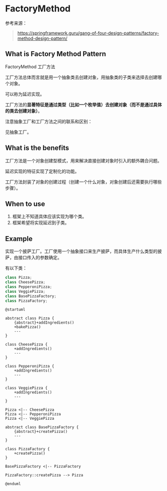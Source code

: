 
# FactoryMethod

参考来源：

> <https://springframework.guru/gang-of-four-design-patterns/factory-method-design-pattern/>

## What is Factory Method Pattern

FactoryMethod 工厂方法

工厂方法总体而言就是用一个抽象类去创建对象，用抽象类的子类来选择去创建哪个对象。

可以称为延迟实现。

工厂方法的**显著特征是通过类型（比如一个枚举值）去创建对象（而不是通过具体的类去创建对象）**。

注意抽象工厂和工厂方法之间的联系和区别：

见抽象工厂。

## What is the benefits

工厂方法是一个对象创建型模式，用来解决直接创建对象时引入的额外耦合问题。

延迟实现的特征实现了定制化的功能。  

工厂方法封装了对象的创建过程（创建一个什么对象，对象创建后还需要执行哪些步骤）。

## When to use

1. 框架上不知道具体应该实现为哪个类。  
2. 框架希望将实现延迟到子类。  

## Example

实现一个披萨工厂。工厂使用一个抽象接口来生产披萨，而具体生产什么类型的披萨，由接口传入的参数确定。

有以下类：  

```c++
class Pizza;
class CheesePizza;
class PepperoniPizza;
class VeggiePizza;
class BasePizzaFactory;
class PizzaFactory;
```

```plantuml
@startuml

abstract class Pizza {
    {abstract}+addIngredients()
    +bakePizza()
    ---
}

class CheesePizza {
    +addIngredients()
    ---
}

class PepperoniPizza {
    +addIngredients()
    ---
}

class VeggiePizza {
    +addIngredients()
    ---
}

Pizza <|-- CheesePizza
Pizza <|-- PepperoniPizza
Pizza <|-- VeggiePizza

abstract class BasePizzaFactory {
    {abstract}+createPizza()
    ---
}

class PizzaFactory {
    +createPizza()
}

BasePizzaFactory <|-- PizzaFactory

PizzaFactory::createPizza --> Pizza

@enduml
```
